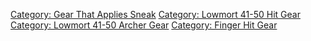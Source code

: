 [Category: Gear That Applies
Sneak](Category:_Gear_That_Applies_Sneak "wikilink") [Category: Lowmort
41-50 Hit Gear](Category:_Lowmort_41-50_Hit_Gear "wikilink") [Category:
Lowmort 41-50 Archer
Gear](Category:_Lowmort_41-50_Archer_Gear "wikilink") [Category: Finger
Hit Gear](Category:_Finger_Hit_Gear "wikilink")
